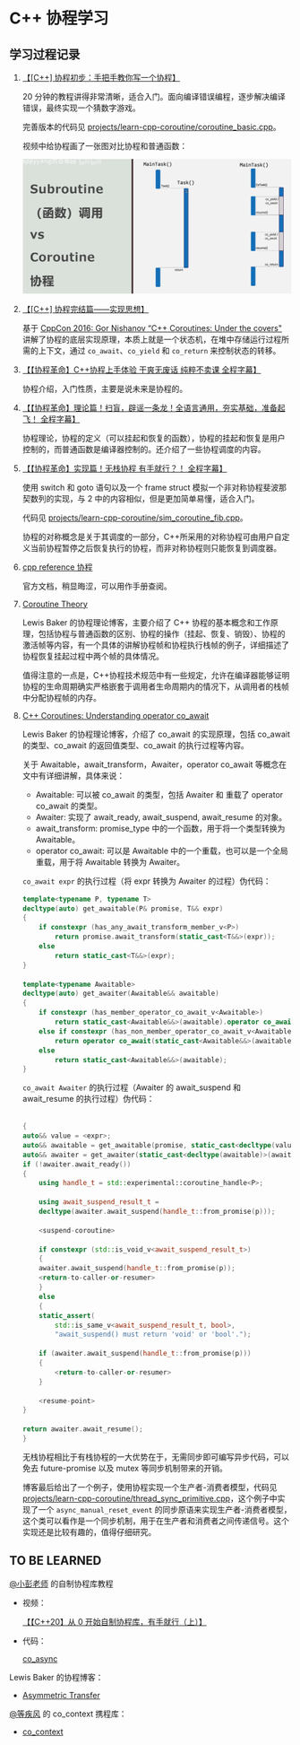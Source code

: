 # C++ 协程学习

## 学习过程记录

1. [【\[C++\] 协程初步：手把手教你写一个协程】](https://www.bilibili.com/video/BV1c8411f7dw/?share_source=copy_web&vd_source=07d6eec55261917555a5d7fb4429cab9)

    20 分钟的教程讲得非常清晰，适合入门。面向编译错误编程，逐步解决编译错误，最终实现一个猜数字游戏。

    完善版本的代码见 [projects/learn-cpp-coroutine/coroutine_basic.cpp](../projects/learn-cpp-coroutine/coroutine_basic.cpp)。

    视频中给协程画了一张图对比协程和普通函数：

    ![coroutine-vs-function](learn-cpp-coroutine/coroutine-vs-function.png)

2. [【\[C++\] 协程完结篇——实现思想】](https://www.bilibili.com/video/BV1U8411U7ud/?share_source=copy_web&vd_source=07d6eec55261917555a5d7fb4429cab9)

    基于 [CppCon 2016: Gor Nishanov “C++ Coroutines: Under the covers"](https://www.youtube.com/watch?v=8C8NnE1Dg4A&t=8s) 讲解了协程的底层实现原理，本质上就是一个状态机，在堆中存储运行过程所需的上下文，通过 `co_await`、`co_yield` 和 `co_return` 来控制状态的转移。

3. [【【协程革命】C++协程上手体验 干爽无废话 纯粹不卖课 全程字幕】](https://www.bilibili.com/video/BV1RV4y1L7ar/?share_source=copy_web&vd_source=07d6eec55261917555a5d7fb4429cab9)

    协程介绍，入门性质，主要是说未来是协程的。

4. [【【协程革命】理论篇！扫盲，辟谣一条龙！全语言通用，夯实基础，准备起飞！   全程字幕】](https://www.bilibili.com/video/BV1K14y1v7cw/?share_source=copy_web&vd_source=07d6eec55261917555a5d7fb4429cab9)

    协程理论，协程的定义（可以挂起和恢复的函数），协程的挂起和恢复是用户控制的，而普通函数是编译器控制的。还介绍了一些协程调度的内容。

5. [【【协程革命】实现篇！无栈协程 有手就行？！ 全程字幕】](https://www.bilibili.com/video/BV1dv4y127YT/?share_source=copy_web&vd_source=07d6eec55261917555a5d7fb4429cab9)

    使用 switch 和 goto 语句以及一个 frame struct 模拟一个非对称协程斐波那契数列的实现，与 2 中的内容相似，但是更加简单易懂，适合入门。

    代码见 [projects/learn-cpp-coroutine/sim_coroutine_fib.cpp](../projects/learn-cpp-coroutine/sim_coroutine_fib.cpp)。

    协程的对称概念是关于其调度的一部分，C++所采用的对称协程可由用户自定义当前协程暂停之后恢复执行的协程，而非对称协程则只能恢复到调度器。

6. [cpp reference 协程](https://en.cppreference.com/w/cpp/language/coroutines)

    官方文档，稍显晦涩，可以用作手册查阅。

7. [Coroutine Theory](https://lewissbaker.github.io/2017/09/25/coroutine-theory)

    Lewis Baker 的协程理论博客，主要介绍了 C++ 协程的基本概念和工作原理，包括协程与普通函数的区别、协程的操作（挂起、恢复、销毁）、协程的激活帧等内容，有一个具体的讲解协程帧和协程执行栈帧的例子，详细描述了协程恢复挂起过程中两个帧的具体情况。

    值得注意的一点是，C++协程技术规范中有一些规定，允许在编译器能够证明协程的生命周期确实严格嵌套于调用者生命周期内的情况下，从调用者的栈帧中分配协程帧的内存。

8. [C++ Coroutines: Understanding operator co_await](https://lewissbaker.github.io/2017/11/17/understanding-operator-co-await)

    Lewis Baker 的协程理论博客，介绍了 co_await 的实现原理，包括 co_await 的类型、co_await 的返回值类型、co_await 的执行过程等内容。

    关于 Awaitable，await_transform，Awaiter，operator co_await 等概念在文中有详细讲解，具体来说：

    * Awaitable: 可以被 co_await 的类型，包括 Awaiter 和 重载了 operator co_await 的类型。
    * Awaiter: 实现了 await_ready, await_suspend, await_resume 的对象。
    * await_transform: promise_type 中的一个函数，用于将一个类型转换为 Awaitable。
    * operator co_await: 可以是 Awaitable 中的一个重载，也可以是一个全局重载，用于将 Awaitable 转换为 Awaiter。

    `co_await expr` 的执行过程（将 expr 转换为 Awaiter 的过程）伪代码：

    ```cpp
    template<typename P, typename T>
    decltype(auto) get_awaitable(P& promise, T&& expr)
    {
        if constexpr (has_any_await_transform_member_v<P>)
            return promise.await_transform(static_cast<T&&>(expr));
        else
            return static_cast<T&&>(expr);
    }

    template<typename Awaitable>
    decltype(auto) get_awaiter(Awaitable&& awaitable)
    {
        if constexpr (has_member_operator_co_await_v<Awaitable>)
            return static_cast<Awaitable&&>(awaitable).operator co_await();
        else if constexpr (has_non_member_operator_co_await_v<Awaitable&&>)
            return operator co_await(static_cast<Awaitable&&>(awaitable));
        else
            return static_cast<Awaitable&&>(awaitable);
    }
    ```

    `co_await Awaiter` 的执行过程（Awaiter 的 await_suspend 和 await_resume 的执行过程）伪代码：

    ```cpp

    {
    auto&& value = <expr>;
    auto&& awaitable = get_awaitable(promise, static_cast<decltype(value)>(value));
    auto&& awaiter = get_awaiter(static_cast<decltype(awaitable)>(awaitable));
    if (!awaiter.await_ready())
    {
        using handle_t = std::experimental::coroutine_handle<P>;

        using await_suspend_result_t =
        decltype(awaiter.await_suspend(handle_t::from_promise(p)));

        <suspend-coroutine>

        if constexpr (std::is_void_v<await_suspend_result_t>)
        {
        awaiter.await_suspend(handle_t::from_promise(p));
        <return-to-caller-or-resumer>
        }
        else
        {
        static_assert(
            std::is_same_v<await_suspend_result_t, bool>,
            "await_suspend() must return 'void' or 'bool'.");

        if (awaiter.await_suspend(handle_t::from_promise(p)))
        {
            <return-to-caller-or-resumer>
        }

        <resume-point>
    }

    return awaiter.await_resume();
    }
    ```

    无栈协程相比于有栈协程的一大优势在于，无需同步即可编写异步代码，可以免去 future-promise 以及 mutex 等同步机制带来的开销。

    博客最后给出了一个例子，使用协程实现一个生产者-消费者模型，代码见 [projects/learn-cpp-coroutine/thread_sync_primitive.cpp](../projects/learn-cpp-coroutine/thread_sync_primitive.cpp)，这个例子中实现了一个 `async_manual_reset_event` 的同步原语来实现生产者-消费者模型，这个类可以看作是一个同步机制，用于在生产者和消费者之间传递信号。这个实现还是比较有趣的，值得仔细研究。

## TO BE LEARNED

[@小彭老师](https://space.bilibili.com/263032155) 的自制协程库教程

* 视频：

    [【【C++20】从 0 开始自制协程库，有手就行（上）】 ](https://www.bilibili.com/video/BV1Yz421Z7rZ/?share_source=copy_web&vd_source=07d6eec55261917555a5d7fb4429cab9)

* 代码：

    [co_async](https://github.com/archibate/co_async)

Lewis Baker 的协程博客：

* [Asymmetric Transfer](https://lewissbaker.github.io/)

[@等疾风](https://space.bilibili.com/35186937) 的 co_context 携程库：

* [co_context](https://github.com/archibate/co_context)